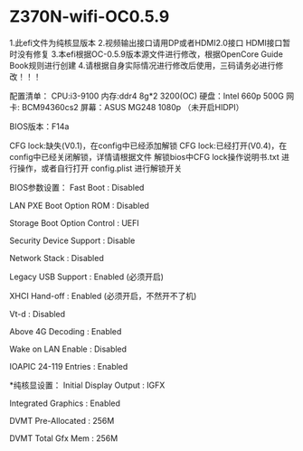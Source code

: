 # Z370N-wifi-OC0.5.9
1.此efi文件为纯核显版本
2.视频输出接口请用DP或者HDMI2.0接口 HDMI接口暂时没有修复
3.本efi根据OC-0.5.9版本源文件进行修改，根据OpenCore Guide Book规则进行创建
4.请根据自身实际情况进行修改后使用，三码请务必进行修改！！！

配置清单：
CPU:i3-9100 
内存:ddr4 8g*2 3200(OC)
硬盘：Intel 660p 500G
网卡: BCM94360cs2
屏幕：ASUS MG248 1080p （未开启HIDPI）

BIOS版本：F14a

CFG lock:缺失(V0.1)，在config中已经添加解锁
CFG lock:已经打开(V0.4)，在config中已经关闭解锁，详情请根据文件 解锁bios中CFG lock操作说明书.txt 进行操作，或者自行打开 config.plist 进行解锁开关


BIOS参数设置：
Fast Boot : Disabled

LAN PXE Boot Option ROM : Disabled

Storage Boot Option Control : UEFI

Security Device Support : Disable

Network Stack : Disabled

Legacy USB Support : Enabled (必须开启)

XHCI Hand-off : Enabled (必须开启，不然开不了机)

Vt-d : Disabled

Above 4G Decoding : Enabled

Wake on LAN Enable : Disabled

IOAPIC 24-119 Entries : Enabled

*纯核显设置：
Initial Display Output : IGFX

Integrated Graphics : Enabled

DVMT Pre-Allocated : 256M

DVMT Total Gfx Mem : 256M
